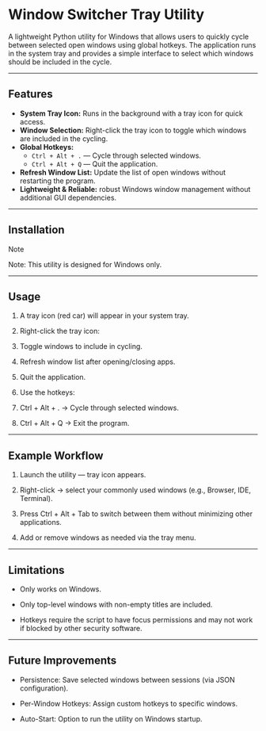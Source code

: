# Window Switcher Tray Utility

A lightweight Python utility for Windows that allows users to quickly cycle between selected open windows using global hotkeys. The application runs in the system tray and provides a simple interface to select which windows should be included in the cycle.

---

## Features

- **System Tray Icon:** Runs in the background with a tray icon for quick access.
- **Window Selection:** Right-click the tray icon to toggle which windows are included in the cycling.
- **Global Hotkeys:**
  - `Ctrl + Alt + .` — Cycle through selected windows.
  - `Ctrl + Alt + Q` — Quit the application.
- **Refresh Window List:** Update the list of open windows without restarting the program.
- **Lightweight & Reliable:** robust Windows window management without additional GUI dependencies.

---

## Installation

> [!NOTE]
> Note: This utility is designed for Windows only.

---

## Usage
1. A tray icon (red car) will appear in your system tray.

2. Right-click the tray icon:

3. Toggle windows to include in cycling.

4. Refresh window list after opening/closing apps.

5. Quit the application.

6. Use the hotkeys:

7. Ctrl + Alt + . → Cycle through selected windows.

8. Ctrl + Alt + Q → Exit the program.

---

## Example Workflow

1. Launch the utility — tray icon appears.

2. Right-click → select your commonly used windows (e.g., Browser, IDE, Terminal).

3. Press Ctrl + Alt + Tab to switch between them without minimizing other applications.

4. Add or remove windows as needed via the tray menu.

---

## Limitations

- Only works on Windows.

- Only top-level windows with non-empty titles are included.

- Hotkeys require the script to have focus permissions and may not work if blocked by other security software.

---

## Future Improvements

- Persistence: Save selected windows between sessions (via JSON configuration).

- Per-Window Hotkeys: Assign custom hotkeys to specific windows.

- Auto-Start: Option to run the utility on Windows startup.
